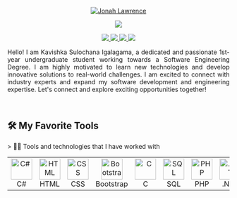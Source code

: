 <p align="center">
  <a href="https://github.com/DenverCoder1">
    <img src="https://user-images.githubusercontent.com/20955511/199138068-0a7b7b75-a024-4f00-803f-30a19c5d1b2d.png" alt="Jonah Lawrence" /></a>
</p>

<p align="center">
  <!-- Typing SVG by DenverCoder1 - https://github.com/DenverCoder1/readme-typing-svg -->
  <a href="https://github.com/DenverCoder1/readme-typing-svg">
    <img src="https://readme-typing-svg.demolab.com/?lines=Full-stack%20web%20and%20app%20developer;Experienced%20UI%2FUX%20Designer;10%2B%20years%20of%20coding%20experience;Always%20learning%20new%20things&font=Fira%20Code&center=true&width=440&height=45&color=f75c7e&vCenter=true&pause=1000&size=22" /></a>
</p>

<!-- Social icons section -->
<p align="center">
  <a href="https://www.linkedin.com/in/kavishka-sulochana/">
    <img src="https://img.shields.io/badge/Linkedin-%231DA1F2.svg?style=for-the-badge&logo=Linkedin&logoColor=white"/>
  </a>
  <a href="https://x.com/ksigalagama/">
    <img src="https://img.shields.io/badge/Twitter-%23000000.svg?style=for-the-badge&logo=X&logoColor=white"/>
  </a>
  <a href="https://www.facebook.com/kavishka.sulochan/">
    <img src="https://img.shields.io/badge/facebook-%231877F2.svg?style=for-the-badge&logo=facebook&logoColor=white"/>
  </a>
  <a href="https://www.instagram.com/kavishka_sulochana//">
    <img src="https://img.shields.io/badge/instagram-%23F56040.svg?style=for-the-badge&logo=instagram&logoColor=white"/>
  </a>
</p>

<p align="justify">
  Hello! I am Kavishka Sulochana Igalagama, a dedicated and passionate 1st-year undergraduate student working towards a Software Engineering Degree. I am highly motivated to learn new technologies and develop innovative solutions to real-world challenges. I am excited to connect with industry experts and expand my software development and engineering expertise. Let's connect and explore exciting opportunities together!
</p>

<br/>

  <summary><h2>🛠️ My Favorite Tools</h2></summary>
  > 👨‍💻 Tools and technologies that I have worked with 
  <p>
    <table>
      <td align="center" width="96"><a><img src="https://skillicons.dev/icons?i=cs" width="48" height="48" alt="C#" /><br>C#</a></td>
      <td align="center" width="96"><a><img src="https://skillicons.dev/icons?i=html" width="48" height="48" alt="HTML" /><br>HTML</a></td>
      <td align="center" width="96"><a><img src="https://skillicons.dev/icons?i=css" width="48" height="48" alt="CSS" /><br>CSS</a></td>
      <td align="center" width="96"><a><img src="https://skillicons.dev/icons?i=bootstrap" width="48" height="48" alt="Bootstrap" /><br>Bootstrap</a></td>
      <td align="center" width="96"><a><img src="https://skillicons.dev/icons?i=c" width="48" height="48" alt="C" /><br>C</a></td>
      <td align="center" width="96"><a><img src="https://skillicons.dev/icons?i=mysql" width="48" height="48" alt="SQL" /><br>SQL</a></td>
      <td align="center" width="96"><a><img src="https://skillicons.dev/icons?i=php" width="48" height="48" alt="PHP" /><br>PHP</a></td>
      <td align="center" width="96"><a><img src="https://skillicons.dev/icons?i=dotnet" width="48" height="48" alt=".NET" /><br>.NET</a></td>
    </table>
  </p>

  